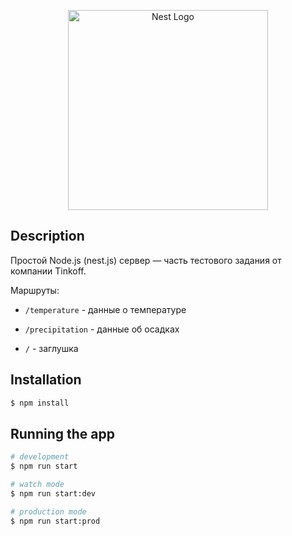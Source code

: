 <p align="center">
  <a href="http://nestjs.com/" target="blank"><img src="https://nestjs.com/img/logo_text.svg" width="320" alt="Nest Logo" /></a>
</p>
  
## Description

Простой Node.js (nest.js) сервер — часть тестового задания от компании Tinkoff.

Маршруты:

- `/temperature` - данные о температуре

- `/precipitation` - данные об осадках

- `/` - заглушка

## Installation

```bash
$ npm install
```

## Running the app

```bash
# development
$ npm run start

# watch mode
$ npm run start:dev

# production mode
$ npm run start:prod
```
